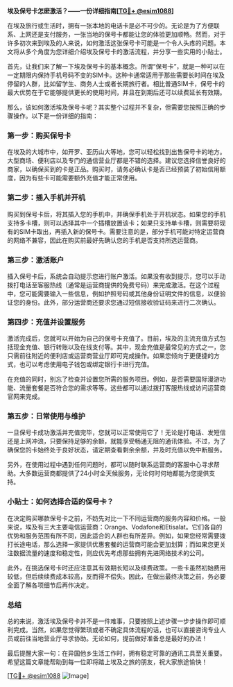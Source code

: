 **埃及保号卡怎麽激活？——一份详细指南[[TG💪+ @esim1088](https://t.me/s/esim1088)]**

在埃及旅行或生活时，拥有一张本地的电话卡是必不可少的。无论是为了方便联系、上网还是支付服务，一张当地的保号卡都能让您的体验更加顺畅。然而，对于许多初次来到埃及的人来说，如何激活这张保号卡可能是一个令人头疼的问题。本文将从多个角度为您详细介绍埃及保号卡的激活流程，并分享一些实用的小贴士。

首先，让我们来了解一下埃及保号卡的基本概念。所谓“保号卡”，就是一种可以在一定期限内保持手机号码不变的SIM卡。这种卡通常适用于那些需要长时间在埃及停留的人群，比如留学生、商务人士或者长期旅行者。相比普通SIM卡，保号卡的最大优势在于它能够提供更长的使用时间，并且在到期后还可以续费延长有效期。

那么，该如何激活埃及保号卡呢？其实整个过程并不复杂，但需要您按照正确的步骤操作。以下是一份详细的指南：

### **第一步：购买保号卡**
在埃及的大城市中，如开罗、亚历山大等地，您可以轻松找到出售保号卡的地方。大型商场、便利店以及专门的通信营业厅都是不错的选择。建议您选择信誉良好的商家，以确保买到的卡是正品。购买时，请务必确认卡是否已经预装了初始信用额度，因为有些卡可能需要额外充值才能正常使用。

### **第二步：插入手机并开机**
购买到保号卡后，将其插入您的手机中，并确保手机处于开机状态。如果您的手机支持多卡槽，则可以选择其中一个插槽放置该卡；如果只支持单卡槽，则需要将现有的SIM卡取出，再插入新的保号卡。需要注意的是，部分手机可能对特定运营商的网络不兼容，因此在购买前最好先确认您的手机是否支持所选运营商。

### **第三步：激活账户**
插入保号卡后，系统会自动提示您进行账户激活。如果没有收到提示，您可以手动拨打电话至客服热线（通常是运营商提供的免费号码）来完成激活。在这个过程中，您可能需要输入一些信息，例如护照号码或其他身份证明文件的信息，以便验证您的身份。此外，部分运营商还要求您通过短信接收验证码来进行二次确认。

### **第四步：充值并设置服务**
激活完成后，您就可以开始为自己的保号卡充值了。目前，埃及的主流充值方式包括现金充值、银行转账以及在线支付等。其中，现金充值是最常见的方式之一，您只需前往附近的便利店或运营商营业厅即可完成操作。如果您倾向于更便捷的方式，也可以考虑使用电子钱包或绑定银行卡进行充值。

在充值的同时，别忘了检查并设置您所需的服务项目。例如，是否需要国际漫游功能、流量套餐是否符合您的需求等等。这些都可以通过拨打客服热线或访问运营商官网来完成。

### **第五步：日常使用与维护**
一旦保号卡成功激活并充值完毕，您就可以正常使用它了！无论是打电话、发短信还是上网冲浪，只要保持足够的余额，就能享受畅通无阻的通讯体验。不过，为了确保您的卡始终处于良好状态，请定期查看剩余余额，并及时充值以免中断服务。

另外，在使用过程中遇到任何问题时，都可以随时联系运营商的客服中心寻求帮助。大多数运营商都提供了24小时全天候服务，无论何时何地都能为您提供支持。

### **小贴士：如何选择合适的保号卡？**
在决定购买哪款保号卡之前，不妨先对比一下不同运营商的服务内容和价格。一般来说，埃及有三大主要电信运营商：Orange、Vodafone和Etisalat。它们各自的优势和服务范围有所不同，因此适合的人群也有所差异。例如，如果您经常需要拨打长途电话，那么选择一家提供优惠套餐的运营商可能会更加划算；而如果您更关注数据流量的速度和稳定性，则应优先考虑那些拥有先进网络技术的公司。

此外，在挑选保号卡时还应注意其有效期长短以及续费政策。一些卡虽然初始费用较低，但后续续费成本较高，反而得不偿失。因此，在做出最终决策之前，务必要全面了解各项细节后再作决定。

### **总结**
总的来说，激活埃及保号卡并不是一件难事，只要按照上述步骤一步步操作即可顺利完成。当然，如果您觉得繁琐或者不确定具体流程的话，也可以直接咨询专业人员或前往当地营业厅寻求协助。无论如何，提前做好准备总是最好的办法！

最后提醒大家一句：在异国他乡生活工作时，拥有稳定可靠的通讯工具至关重要。希望这篇文章能帮助到每一位即将踏上埃及之旅的朋友，祝大家旅途愉快！

[[TG💪+ @esim1088](https://t.me/s/esim1088) ![Image](https://i.postimg.cc/4NQfJmqS/Snipaste-2025-05-13-00-14-12.png)]